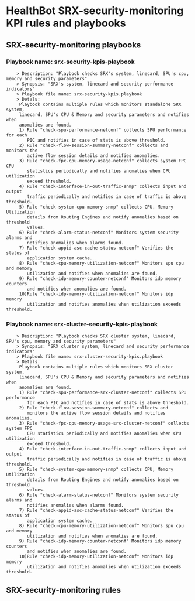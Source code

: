 # HealthBot SRX-security-monitoring KPI rules and playbooks

## SRX-security-monitoring playbooks
### Playbook name: srx-security-kpis-playbook 
		> Description: "Playbook checks SRX's system, linecard, SPU's cpu, memory and security parameters"
		> Synopsis: "SRX's system, linecard and security performance indicators"
		> Playbook file name: srx-security-kpis.playbook
		> Detals:
		 Playbook contains multiple rules which monitors standalone SRX system,
		 linecard, SPU's CPU & Memory and security parameters and notifies when
		 anomalies are found.
		 1) Rule "check-spu-performance-netconf" collects SPU performance for each
		    PIC and notifies in case of stats is above threshold.
		 2) Rule "check-flow-session-summary-netconf" collects and monitors the
		    active flow session details and notifies anomalies.
		 3) Rule "check-fpc-cpu-memory-usage-netconf" collects system FPC CPU
		    statistics periodically and notifies anomalies when CPU utilization
		    exceed threshold.
		 4) Rule "check-interface-in-out-traffic-snmp" collects input and output
		    traffic periodically and notifies in case of traffic is above threshold.
		 5) Rule "check-system-cpu-memory-snmp" collects CPU, Memory Utilization
		    details from Routing Engines and notify anomalies based on threshold
		    values.
		 6) Rule "check-alarm-status-netconf" Monitors system security alarms and
		    notifies anomalies when alarms found.
		 7) Rule "check-appid-asc-cache-status-netconf" Verifies the status of
		    application system cache.
		 8) Rule "check-cpu-memory-utilization-netconf" Monitors spu cpu and memory
		    utilization and notifies when anomalies are found.
		 9) Rule "check-idp-memory-counter-netconf" Monitors idp memory counters
		    and notifies when anomalies are found.
		 10)Rule "check-idp-memory-utilization-netconf" Monitors idp memory
		    utilization and notifies anomalies when utilization exceeds threshold.
### Playbook name: srx-cluster-security-kpis-playbook 
		> Description: "Playbook checks SRX cluster system, linecard, SPU's cpu, memory and security parameters"
		> Synopsis: "SRX cluster system, linecard and security performance indicators"
		> Playbook file name: srx-cluster-security-kpis.playbook
		> Detals:
		 Playbook contains multiple rules which monitors SRX cluster system,
		 linecard, SPU's CPU & Memory and security parameters and notifies when
		 anomalies are found.
		 1) Rule "check-spu-performance-srx-cluster-netconf" collects SPU performance
		    for each PIC and notifies in case of stats is above threshold.
		 2) Rule "check-flow-session-summary-netconf" collects and
		    monitors the active flow session details and notifies anomalies.
		 3) Rule "check-fpc-cpu-memory-usage-srx-cluster-netconf" collects system FPC
		    CPU statistics periodically and notifies anomalies when CPU utilization
		    exceed threshold.
		 4) Rule "check-interface-in-out-traffic-snmp" collects input and output
		    traffic periodically and notifies in case of traffic is above threshold.
		 5) Rule "check-system-cpu-memory-snmp" collects CPU, Memory Utilization
		    details from Routing Engines and notify anomalies based on threshold
		    values.
		 6) Rule "check-alarm-status-netconf" Monitors system security alarms and
		    notifies anomalies when alarms found.
		 7) Rule "check-appid-asc-cache-status-netconf" Verifies the status of
		    application system cache.
		 8) Rule "check-cpu-memory-utilization-netconf" Monitors spu cpu and memory
		    utilization and notifies when anomalies are found.
		 9) Rule "check-idp-memory-counter-netconf" Monitors idp memory counters
		    and notifies when anomalies are found.
		 10)Rule "check-idp-memory-utilization-netconf" Monitors idp memory
		    utilization and notifies anomalies when utilization exceeds threshold.

## SRX-security-monitoring rules

